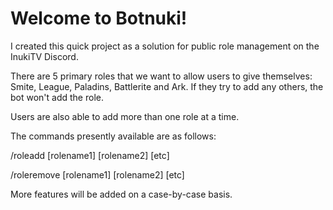 # Welcome to Botnuki!

I created this quick project as a solution for public role management on the InukiTV Discord.

There are 5 primary roles that we want to allow users to give themselves: Smite, League, Paladins, Battlerite and Ark. If they try to add any others, the bot won't add the role.

Users are also able to add more than one role at a time.

The commands presently available are as follows:

/roleadd [rolename1] [rolename2] [etc]

/roleremove [rolename1] [rolename2] [etc]

More features will be added on a case-by-case basis.
